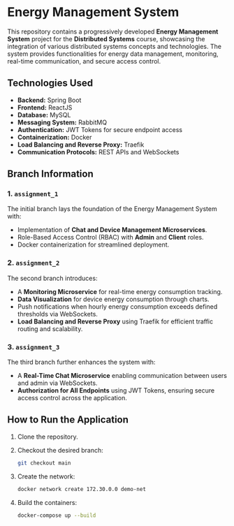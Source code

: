 # Energy Management System  

This repository contains a progressively developed **Energy Management System** project for the **Distributed Systems** course, showcasing the integration of various distributed systems concepts and technologies. The system provides functionalities for energy data management, monitoring, real-time communication, and secure access control.  

## Technologies Used  
- **Backend:** Spring Boot  
- **Frontend:** ReactJS  
- **Database:** MySQL  
- **Messaging System:** RabbitMQ  
- **Authentication:** JWT Tokens for secure endpoint access  
- **Containerization:** Docker  
- **Load Balancing and Reverse Proxy:** Traefik  
- **Communication Protocols:** REST APIs and WebSockets  

## Branch Information  

### 1. `assignment_1`  
The initial branch lays the foundation of the Energy Management System with:  
- Implementation of **Chat and Device Management Microservices**.  
- Role-Based Access Control (RBAC) with **Admin** and **Client** roles.  
- Docker containerization for streamlined deployment.  

### 2. `assignment_2`  
The second branch introduces:  
- A **Monitoring Microservice** for real-time energy consumption tracking.  
- **Data Visualization** for device energy consumption through charts.  
- Push notifications when hourly energy consumption exceeds defined thresholds via WebSockets.  
- **Load Balancing and Reverse Proxy** using Traefik for efficient traffic routing and scalability.  

### 3. `assignment_3`  
The third branch further enhances the system with:  
- A **Real-Time Chat Microservice** enabling communication between users and admin via WebSockets.  
- **Authorization for All Endpoints** using JWT Tokens, ensuring secure access control across the application.  

## How to Run the Application  
1. Clone the repository.
3. Checkout the desired branch:
   ```bash
   git checkout main
4. Create the network:

   ```bash
   docker network create 172.30.0.0 demo-net
  6. Build the containers:
     
     ```bash
     docker-compose up --build


